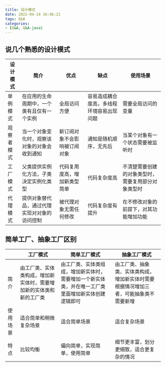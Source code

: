 ```yaml
---
title: 设计模式
date: 2022-04-14 16:46:21
tags: Q&A
categories:
- [Q&A, Q&A-java]
---
```


## 说几个熟悉的设计模式
|设计模式|简介|优点|缺点|使用场景|
|---|---|---|---|---|
|单例模式|在应用的生命周期中，一个类有且仅有一个实例|全局访问方便|容易造成耦合度高，多线程环境容易出现问题|需要全局访问的变量|
|观察者模式|当一个对象变化时，观察该对象的对象会收到通知|新订阅对象不会影响被订阅对象|通知是随机顺序，无先后|当某个对象有一个状态需要被监听时|
|工厂模式|父类提供实例化方法，子类决定实例化类型|代码复用度高，增加新类型简单|代码复杂度高|不清楚需要创建的对象类型时，需要复用部分对象类型时|
|代理模式|提供对象替代品，通过代理实现对对象的访问控制|被代理对象无需任何修改|代码复杂度有提升|在不修改对象的前提下，对其功能增加功能|

## 简单工厂、抽象工厂区别
||工厂模式|简单工厂模式|抽象工厂模式|
|---|---|---|---|
|简介|由工厂类、实体类构成，增加新实体时，需要增加新的实体类和新的工厂类|由工厂类、实体类组成，增加新实体时，需要增加一个新实体类，并在唯一工厂类里面增加新实体创建逻辑即可|由工厂类、抽象类、实体类构成，增加新实体时需要根据情况增加三者，可能抽象类不需要新增|
|使用场景|适合简单和稍微复杂场景|适合简单场景|适合复杂场景|
|特点|比较均衡|偏向简单，实现简单，使用简单|细节更丰富，划分更细致，适合更复杂的情况|
